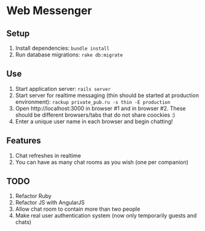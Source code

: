 Web Messenger
=================

Setup
-----------------

1. Install dependencies: `bundle install`
2. Run database migrations: `rake db:migrate`

Use
-----------------

1. Start application server: `rails server`
2. Start server for realtime messaging (thin should be started at production environment): `rackup private_pub.ru -s thin -E production`
3. Open http://localhost:3000 in browser #1 and in browser #2. These should be different browsers/tabs that do not share coockies :)
4. Enter a unique user name in each browser and begin chatting!

Features
-----------------

1. Chat refreshes in realtime
2. You can have as many chat rooms as you wish (one per companion)


TODO
-----------------

1. Refactor Ruby
2. Refactor JS with AngularJS
3. Allow chat room to contain more than two people
4. Make real user authentication system (now only temporarily guests and chats)
